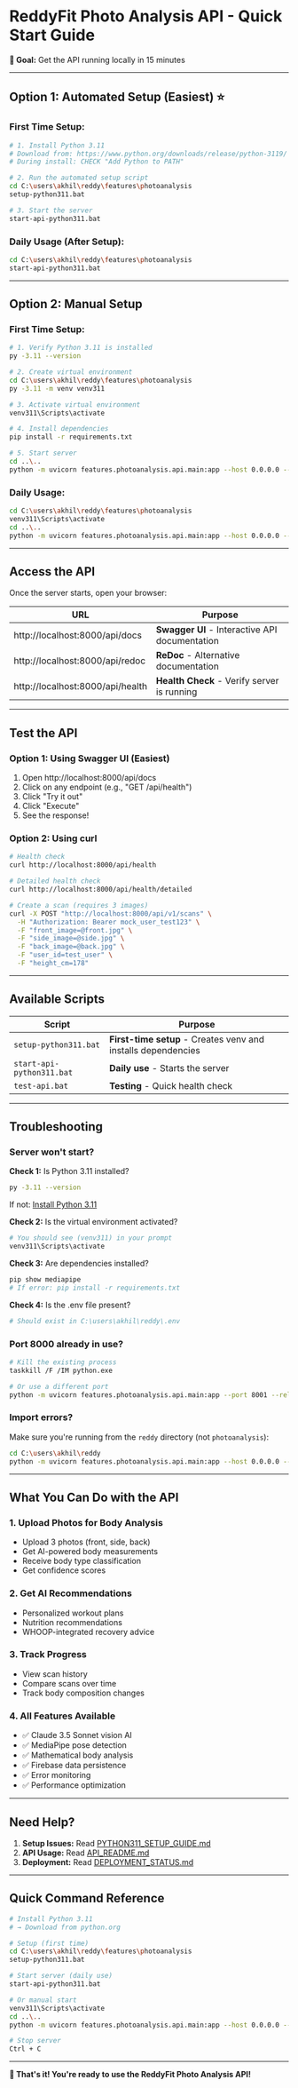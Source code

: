 # ReddyFit Photo Analysis API - Quick Start Guide

**🎯 Goal:** Get the API running locally in 15 minutes

---

## Option 1: Automated Setup (Easiest) ⭐

### First Time Setup:

```bash
# 1. Install Python 3.11
# Download from: https://www.python.org/downloads/release/python-3119/
# During install: CHECK "Add Python to PATH"

# 2. Run the automated setup script
cd C:\users\akhil\reddy\features\photoanalysis
setup-python311.bat

# 3. Start the server
start-api-python311.bat
```

### Daily Usage (After Setup):

```bash
cd C:\users\akhil\reddy\features\photoanalysis
start-api-python311.bat
```

---

## Option 2: Manual Setup

### First Time Setup:

```bash
# 1. Verify Python 3.11 is installed
py -3.11 --version

# 2. Create virtual environment
cd C:\users\akhil\reddy\features\photoanalysis
py -3.11 -m venv venv311

# 3. Activate virtual environment
venv311\Scripts\activate

# 4. Install dependencies
pip install -r requirements.txt

# 5. Start server
cd ..\..
python -m uvicorn features.photoanalysis.api.main:app --host 0.0.0.0 --port 8000 --reload
```

### Daily Usage:

```bash
cd C:\users\akhil\reddy\features\photoanalysis
venv311\Scripts\activate
cd ..\..
python -m uvicorn features.photoanalysis.api.main:app --host 0.0.0.0 --port 8000 --reload
```

---

## Access the API

Once the server starts, open your browser:

| URL | Purpose |
|-----|---------|
| http://localhost:8000/api/docs | **Swagger UI** - Interactive API documentation |
| http://localhost:8000/api/redoc | **ReDoc** - Alternative documentation |
| http://localhost:8000/api/health | **Health Check** - Verify server is running |

---

## Test the API

### Option 1: Using Swagger UI (Easiest)
1. Open http://localhost:8000/api/docs
2. Click on any endpoint (e.g., "GET /api/health")
3. Click "Try it out"
4. Click "Execute"
5. See the response!

### Option 2: Using curl

```bash
# Health check
curl http://localhost:8000/api/health

# Detailed health check
curl http://localhost:8000/api/health/detailed

# Create a scan (requires 3 images)
curl -X POST "http://localhost:8000/api/v1/scans" \
  -H "Authorization: Bearer mock_user_test123" \
  -F "front_image=@front.jpg" \
  -F "side_image=@side.jpg" \
  -F "back_image=@back.jpg" \
  -F "user_id=test_user" \
  -F "height_cm=178"
```

---

## Available Scripts

| Script | Purpose |
|--------|---------|
| `setup-python311.bat` | **First-time setup** - Creates venv and installs dependencies |
| `start-api-python311.bat` | **Daily use** - Starts the server |
| `test-api.bat` | **Testing** - Quick health check |

---

## Troubleshooting

### Server won't start?

**Check 1:** Is Python 3.11 installed?
```bash
py -3.11 --version
```
If not: [Install Python 3.11](PYTHON311_SETUP_GUIDE.md)

**Check 2:** Is the virtual environment activated?
```bash
# You should see (venv311) in your prompt
venv311\Scripts\activate
```

**Check 3:** Are dependencies installed?
```bash
pip show mediapipe
# If error: pip install -r requirements.txt
```

**Check 4:** Is the .env file present?
```bash
# Should exist in C:\users\akhil\reddy\.env
```

### Port 8000 already in use?

```bash
# Kill the existing process
taskkill /F /IM python.exe

# Or use a different port
python -m uvicorn features.photoanalysis.api.main:app --port 8001 --reload
```

### Import errors?

Make sure you're running from the `reddy` directory (not `photoanalysis`):
```bash
cd C:\users\akhil\reddy
python -m uvicorn features.photoanalysis.api.main:app --host 0.0.0.0 --port 8000 --reload
```

---

## What You Can Do with the API

### 1. Upload Photos for Body Analysis
- Upload 3 photos (front, side, back)
- Get AI-powered body measurements
- Receive body type classification
- Get confidence scores

### 2. Get AI Recommendations
- Personalized workout plans
- Nutrition recommendations
- WHOOP-integrated recovery advice

### 3. Track Progress
- View scan history
- Compare scans over time
- Track body composition changes

### 4. All Features Available
- ✅ Claude 3.5 Sonnet vision AI
- ✅ MediaPipe pose detection
- ✅ Mathematical body analysis
- ✅ Firebase data persistence
- ✅ Error monitoring
- ✅ Performance optimization

---

## Need Help?

1. **Setup Issues:** Read [PYTHON311_SETUP_GUIDE.md](PYTHON311_SETUP_GUIDE.md)
2. **API Usage:** Read [API_README.md](api/README.md)
3. **Deployment:** Read [DEPLOYMENT_STATUS.md](../../DEPLOYMENT_STATUS.md)

---

## Quick Command Reference

```bash
# Install Python 3.11
# → Download from python.org

# Setup (first time)
cd C:\users\akhil\reddy\features\photoanalysis
setup-python311.bat

# Start server (daily use)
start-api-python311.bat

# Or manual start
venv311\Scripts\activate
cd ..\..
python -m uvicorn features.photoanalysis.api.main:app --host 0.0.0.0 --port 8000 --reload

# Stop server
Ctrl + C
```

---

**🎉 That's it! You're ready to use the ReddyFit Photo Analysis API!**
